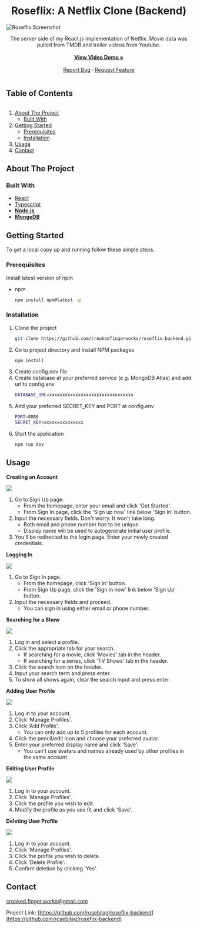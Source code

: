 <p align="center">
  <h1 align="center">Roseflix: A Netflix Clone (Backend)</h1>
  <img src="./readme/Main.png" alt="Roseflix Screenshot">
  <p align="center">
    The server side of my React.js implementation of Netflix. Movie data was pulled from TMDB and trailer videos from Youtube.
    <br /><br />
    <a href="https://www.youtube.com/watch?v=GpHEcxh3ia8"><strong>View Video Demo »</strong></a>
    <br /><br />
    <a href="https://github.com/crookedfingerworks/roseflix-backend/issues">Report Bug</a>
    ·
    <a href="https://github.com/crookedfingerworks/roseflix-backend/issues">Request Feature</a>
  </p>
</p>

<h2 style="display: inline-block">Table of Contents</h2>
<ol>
  <li>
    <a href="#about-the-project">About The Project</a>
    <ul>
      <li><a href="#built-with">Built With</a></li>
    </ul>
  </li>
  <li>
    <a href="#getting-started">Getting Started</a>
    <ul>
      <li><a href="#prerequisites">Prerequisites</a></li>
      <li><a href="#installation">Installation</a></li>
    </ul>
  </li>
  <li><a href="#usage">Usage</a></li>
  <li><a href="#contact">Contact</a></li>
</ol>

## About The Project

### Built With

- [React](https://reactjs.org/)
- [Typescript](https://www.typescriptlang.org/)
- **[Node.js](https://nodejs.org/en/)**
- **[MongoDB](https://www.mongodb.com/)**

## Getting Started

To get a local copy up and running follow these simple steps.

### Prerequisites

Install latest version of npm

- npm
  ```sh
  npm install npm@latest -g
  ```

### Installation

1. Clone the project
   ```sh
   git clone https://github.com/crookedfingerworks/roseflix-backend.git
   ```
2. Go to project directory and Install NPM packages
   ```sh
   npm install
   ```
3. Create config.env file
4. Create database at your preferred service (e.g. MongoDB Atlas) and add url to config.env
   ```sh
   DATABASE_URL=xxxxxxxxxxxxxxxxxxxxxxxxxxxxxxxx
   ```
5. Add your preferred SECRET_KEY and PORT at config.env
   ```sh
   PORT=8080
   SECRET_KEY=xxxxxxxxxxxxxxx
   ```
6. Start the application
   ```sh
   npm run dev
   ```

## Usage

**Creating an Account**

![](./readme/Sign_Up.png)

1. Go to Sign Up page.
   - From the homepage, enter your email and click 'Get Started'.
   - From Sign In page, click the 'Sign up now' link below 'Sign In' button.
2. Input the necessary fields. Don't worry. It won't take long.
   - Both email and phone number has to be unique.
   - Display name will be used to autogenerate initial user profile.
3. You'll be redirected to the login page. Enter your newly created credentials.

**Logging In**

![](./readme/Sign_In.png)

1. Go to Sign In page.
   - From the homepage, click 'Sign in' button.
   - From Sign Up page, click the 'Sign in now' link below 'Sign Up' button.
2. Input the necessary fields and proceed.
   - You can sign in using either email or phone number.

**Searching for a Show**

![](./readme/Search.png)

1. Log in and select a profile.
2. Click the appropriate tab for your search.
   - If searching for a movie, click 'Movies' tab in the header.
   - If searching for a series, click 'TV Shows' tab in the header.
3. Click the search icon on the header.
4. Input your search term and press enter.
5. To show all shows again, clear the search input and press enter.

**Adding User Profile**

![](./readme/Add_Profile.png)

1. Log in to your account.
2. Click 'Manage Profiles'.
3. Click 'Add Profile'.
   - You can only add up to 5 profiles for each account.
4. Click the pencil/edit icon and choose your preferred avatar.
5. Enter your preferred display name and click 'Save'.
   - You can't use avatars and names already used by other profiles in the same account.

**Editing User Profile**

![](./readme/Edit_Profile.png)

1. Log in to your account.
2. Click 'Manage Profiles'.
3. Click the profile you wish to edit.
4. Modify the profile as you see fit and click 'Save'.

**Deleting User Profile**

![](./readme/Delete_Profile.png)

1. Log in to your account.
2. Click 'Manage Profiles'.
3. Click the profile you wish to delete.
4. Click 'Delete Profile'.
5. Confirm deletion by clicking 'Yes'.

## Contact

crooked.finger.works@gmail.com

Project Link: [https://github.com/rosebilag/roseflix-backend](https://github.com/rosebilag/roseflix-backend)
